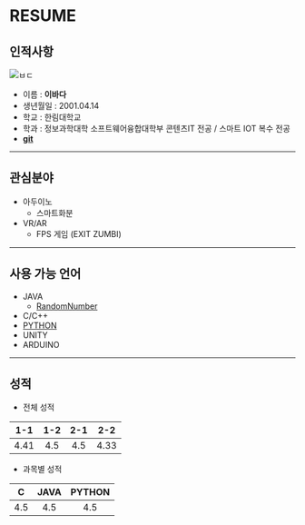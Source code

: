 # RESUME
## 인적사항
![ㅂㄷ](https://user-images.githubusercontent.com/80818640/163996543-99b6dfdf-8ef8-4cd0-b09b-61994c3a4bc5.jpg)
* 이름 : **이바다**
* 생년월일 : 2001.04.14
* 학교 : 한림대학교
* 학과 : 정보과학대학 소프트웨어융합대학부 콘텐츠IT 전공 / 스마트 IOT 복수 전공
* **[git](http://lbd0.github.com)**
***
## 관심분야
* 아두이노
  + 스마트화분
* VR/AR
  + FPS 게임 (EXIT ZUMBI)
***
## 사용 가능 언어
* JAVA
  + [RandomNumber](http://github.com/lbd0/RandomNumber)
* C/C++
* [PYTHON](http://github.com/lbd0/python2021)
* UNITY
* ARDUINO
***
## 성적
* 전체 성적  

|1-1|1-2|2-1|2-2|
|:---:|:---:|:---:|:---:|
|4.41|4.5|4.5|4.33|
* 과목별 성적
  
|C|JAVA|PYTHON|
|:--:|:--:|:--:|
|4.5|4.5|4.5|  
